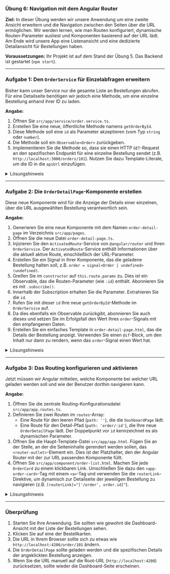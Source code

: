 ### **Übung 6: Navigation mit dem Angular Router**

**Ziel:** In dieser Übung werden wir unsere Anwendung um eine zweite Ansicht erweitern und die Navigation zwischen den Seiten über die URL ermöglichen. Wir werden lernen, wie man Routen konfiguriert, dynamische Routen-Parameter ausliest und Komponenten basierend auf der URL lädt. Am Ende wird unsere App eine Listenansicht und eine dedizierte Detailansicht für Bestellungen haben.

**Voraussetzungen:** Ihr Projekt ist auf dem Stand der Übung 5. Das Backend ist gestartet (`npm start`).

-----

### **Aufgabe 1: Den `OrderService` für Einzelabfragen erweitern**

Bisher kann unser Service nur die gesamte Liste an Bestellungen abrufen. Für eine Detailseite benötigen wir jedoch eine Methode, um eine einzelne Bestellung anhand ihrer ID zu laden.

**Angabe:**

1.  Öffnen Sie `src/app/service/order.service.ts`.
2.  Erstellen Sie eine neue, öffentliche Methode namens `getOrderById`.
3.  Diese Methode soll eine `id` als Parameter akzeptieren (vom Typ `string` oder `number`).
4.  Die Methode soll ein `Observable<Order>` zurückgeben.
5.  Implementieren Sie die Methode so, dass sie einen HTTP `GET`-Request an den spezifischen Endpunkt für eine einzelne Bestellung sendet (z.B. `http://localhost:3000/orders/101`). Nutzen Sie dazu Template-Literale, um die ID in die `apiUrl` einzufügen.

<details>
<summary>Lösungshinweis</summary>

```typescript
// ... imports
import { Order } from '../model/order.model';

@Injectable({
  providedIn: 'root',
})
export class OrderService {
  // ... http und apiUrl bleiben gleich ...

  getOrders(): Observable<Order[]> {
    return this.http.get<Order[]>(this.apiUrl);
  }

  // Neue Methode
  getOrderById(id: string | number): Observable<Order> {
    const url = `${this.apiUrl}/${id}`;
    return this.http.get<Order>(url);
  }
}
```

</details>

-----

### **Aufgabe 2: Die `OrderDetailPage`-Komponente erstellen**

Diese neue Komponente wird für die Anzeige der Details einer einzelnen, über die URL ausgewählten Bestellung verantwortlich sein.

**Angabe:**

1.  Generieren Sie eine neue Komponente mit dem Namen `order-detail-page` im Verzeichnis `src/app/pages`.
2.  Öffnen Sie die neue Datei `order-detail-page.ts`.
3.  Injizieren Sie den `ActivatedRoute`-Service von `@angular/router` und Ihren `OrderService`. Der `ActivatedRoute`-Service enthält Informationen über die aktuell aktive Route, einschließlich der URL-Parameter.
4.  Erstellen Sie ein Signal in Ihrer Komponente, das die geladene Bestellung halten soll, z.B. `order = signal<Order | undefined>(undefined)`.
5.  Greifen Sie im `constructor` auf `this.route.params` zu. Dies ist ein Observable, das die Routen-Parameter (wie `:id`) enthält. Abonnieren Sie es mit `.subscribe()`.
6.  Innerhalb der Subscription erhalten Sie die Parameter. Extrahieren Sie die `id`.
7.  Rufen Sie mit dieser `id` Ihre neue `getOrderById`-Methode im `OrderService` auf.
8.  Da dies ebenfalls ein Observable zurückgibt, abonnieren Sie auch dieses und setzen Sie im Erfolgsfall den Wert Ihres `order`-Signals mit den empfangenen Daten.
9.  Erstellen Sie ein einfaches Template in `order-detail-page.html`, das die Details der Bestellung anzeigt. Verwenden Sie einen `@if`-Block, um den Inhalt nur dann zu rendern, wenn das `order`-Signal einen Wert hat.

<details>
<summary>Lösungshinweis</summary>

**`order-detail-page.ts`:**

```typescript
import { Component, inject, signal } from '@angular/core';
import { ActivatedRoute } from '@angular/router';
import { Order } from '../../model/order.model';
import { OrderService } from '../../service/order.service';

@Component({
  selector: 'app-order-detail-page',
  standalone: true,
  imports: [],
  templateUrl: './order-detail-page.html',
  styleUrls: ['./order-detail-page.css']
})
export class OrderDetailPage {
  private route = inject(ActivatedRoute);
  private orderService = inject(OrderService);

  order = signal<Order | undefined>(undefined);

  constructor() {
    this.route.params.subscribe(params => {
      const orderId = params['id'];
      if (orderId) {
        this.orderService.getOrderById(orderId).subscribe(orderData => {
          this.order.set(orderData);
        });
      }
    });
  }
}
```

**`order-detail-page.html`:**

```html
@if (order(); as orderData) {
  <div class="detail-container">
    <h1>Details für Bestellung #{{ orderData.id }}</h1>
    <p><strong>Kunde:</strong> {{ orderData.customerName }}</p>
    <p><strong>Betrag:</strong> {{ orderData.amount | currency:'EUR' }}</p>
    <p><strong>Status:</strong> {{ orderData.status }}</p>
  </div>
} @else {
  <p>Lade Bestelldetails...</p>
}
```

</details>

-----

### **Aufgabe 3: Das Routing konfigurieren und aktivieren**

Jetzt müssen wir Angular mitteilen, welche Komponente bei welcher URL geladen werden soll und wie der Benutzer dorthin navigieren kann.

**Angabe:**

1.  Öffnen Sie die zentrale Routing-Konfigurationsdatei `src/app/app.routes.ts`.
2.  Definieren Sie zwei Routen im `routes`-Array:
    * Eine Route für den leeren Pfad (`path: ''`), die die `DashboardPage` lädt.
    * Eine Route für den Detail-Pfad (`path: 'order/:id'`), die Ihre neue `OrderDetailPage` lädt. Der Doppelpunkt vor `id` kennzeichnet es als dynamischen Parameter.
3.  Öffnen Sie die Haupt-Template-Datei `src/app/app.html`. Fügen Sie an der Stelle, an der die Seiteninhalte gerendert werden sollen, das `<router-outlet>`-Element ein. Dies ist der Platzhalter, den der Angular Router mit der zur URL passenden Komponente füllt.
4.  Öffnen Sie `src/app/component/order-list.html`. Machen Sie jede `OrderCard` zu einem klickbaren Link. Umschließen Sie dazu den `<app-order-card>`-Tag mit einem `<a>`-Tag und verwenden Sie die `routerLink`-Direktive, um dynamisch zur Detailseite der jeweiligen Bestellung zu navigieren (z.B. `[routerLink]="['/order', order.id]"`).

<details>
<summary>Lösungshinweis</summary>

**`app.routes.ts`:**

```typescript
import { Routes } from '@angular/router';
import { DashboardPage } from './pages/dashboard-page/dashboard-page';
import { OrderDetailPage } from './pages/order-detail-page/order-detail-page';

export const routes: Routes = [
  { path: '', component: DashboardPage },
  { path: 'order/:id', component: OrderDetailPage },
];
```

**`app.html`:**

```html
<main>
  <router-outlet></router-outlet>
  
  </main>
```

**`order-list.html`:**

```html
<div class="list-container">
  @for (order of orders(); track order.id) {
    <a [routerLink]="['/order', order.id]" class="order-link">
      <app-order-card 
        [order]="order"
        (selected)="orderSelected.emit($event)">
      </app-order-card>
    </a>
  }
</div>
```

*Optional: Fügen Sie in `order-list.css` `a.order-link { text-decoration: none; color: inherit; }` hinzu, um die Standard-Link-Styles zu entfernen.*

</details>

-----

### **Überprüfung**

1.  Starten Sie Ihre Anwendung. Sie sollten wie gewohnt die Dashboard-Ansicht mit der Liste der Bestellungen sehen.
2.  Klicken Sie auf eine der Bestellkarten.
3.  Die URL in Ihrem Browser sollte sich zu etwas wie `http://localhost:4200/order/101` ändern.
4.  Die `OrderDetailPage` sollte geladen werden und die spezifischen Details der angeklickten Bestellung anzeigen.
5.  Wenn Sie die URL manuell auf die Root-URL (`http://localhost:4200`) zurücksetzen, sollte wieder die Dashboard-Seite erscheinen.
